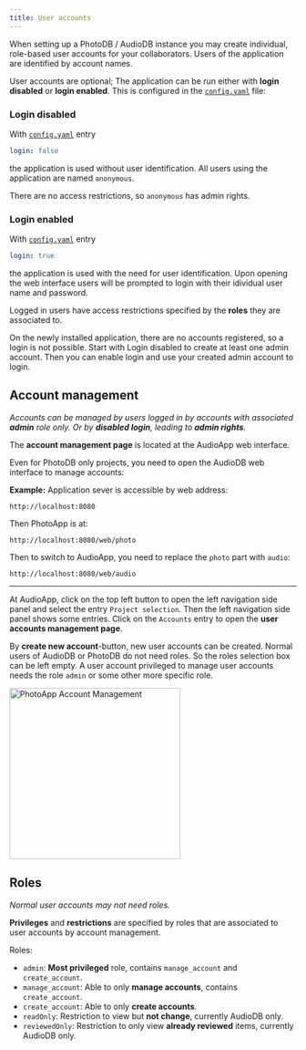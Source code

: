 ```yaml
---
title: User accounts
---
```


When setting up a PhotoDB / AudioDB instance you may create individual, role-based user accounts for your collaborators. Users of the application are identified by account names.

User accounts are optional; The application can be run either with **login disabled** or **login enabled**. This is configured in the [`config.yaml`](/photodb_documentation/_configuration/PhotoDB.html) file:

### Login disabled

With [`config.yaml`](/photodb_documentation/configuration/PhotoDB.html) entry
```yaml
login: false
```
the application is used without user identification. All users using the application are named `anonymous`.

There are no access restrictions, so `anonymous` has admin rights.

### Login enabled

With [`config.yaml`](/photodb_documentation/_configuration/PhotoDB.html) entry
```yaml
login: true
```
the application is used with the need for user identification. Upon opening the web interface users will be prompted to login with their idividual user name and password.

Logged in users have access restrictions specified by the **roles** they are associated to.

On the newly installed application, there are no accounts registered, so a login is not possible. Start with Login disabled to create at least one admin account. Then you can enable login and use your created admin account to login.

## Account management

*Accounts can be managed by users logged in by accounts with associated **admin** role only. Or by **disabled login**, leading to **admin rights**.*

The **account management page** is located at the AudioApp web interface.

Even for PhotoDB only projects, you need to open the AudioDB web interface to manage accounts:

**Example:** Application sever is accessible by web address:
```text
http://localhost:8080
```
Then PhotoApp is at:
```text
http://localhost:8080/web/photo
```

Then to switch to AudioApp, you need to replace the `photo` part with `audio`:
```text
http://localhost:8080/web/audio
```
---

At AudioApp, click on the top left button to open the left navigation side panel and select the entry `Project selection`. Then the left navigation side panel shows some entries. Click on the `Accounts` entry to open the **user accounts management page**.

By **create new account**-button, new user accounts can be created. Normal users of AudioDB or PhotoDB do not need roles. So the roles selection box can be left empty. A user account privileged to manage user accounts needs the role `admin` or some other more specific role.

<img src="/photodb_documentation/assets/PhotoApp_UserManagement.png" alt="PhotoApp Account Management" width="auto" height="300" align="center">

## Roles

*Normal user accounts may not need roles.*

**Privileges** and **restrictions** are specified by roles that are associated to user accounts by account management.

Roles:
- `admin`: **Most privileged** role, contains `manage_account` and `create_account`.
- `manage_account`: Able to only **manage accounts**, contains `create_account`.
- `create_account`: Able to only **create accounts**.
- `readOnly`: Restriction to view but **not change**, currently AudioDB only.
- `reviewedOnly`: Restriction to only view **already reviewed** items, currently AudioDB only.